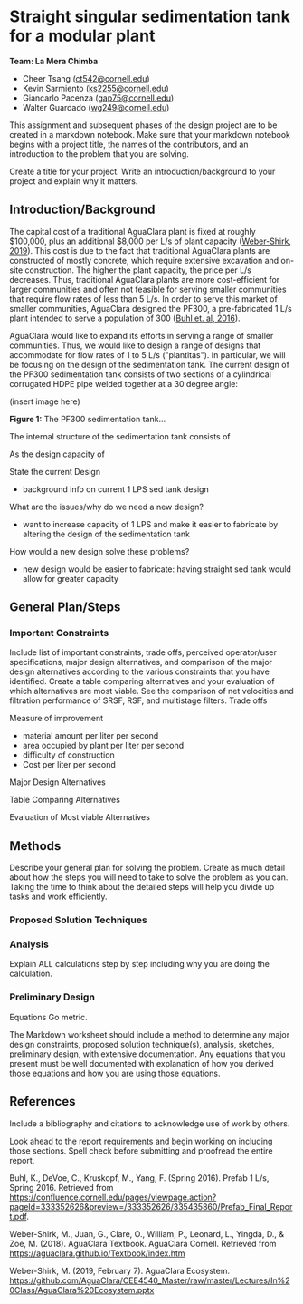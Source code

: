 # Straight singular sedimentation tank for a modular plant

**Team: La Mera Chimba**
- Cheer Tsang (ct542@cornell.edu)
- Kevin Sarmiento (ks2255@cornell.edu)
- Giancarlo Pacenza (gap75@cornell.edu)
- Walter Guardado (wg249@cornell.edu)

This assignment and subsequent phases of the design project are to be created in
a markdown notebook. Make sure that your markdown notebook begins with a project
title, the names of the contributors, and an introduction to the problem that you
are solving.

Create a title for your project.
Write an introduction/background to your project and explain why it matters.


## Introduction/Background

The capital cost of a traditional AguaClara plant is fixed at roughly \$100,000, plus an additional \$8,000 per L/s of plant capacity ([Weber-Shirk, 2019](https://github.com/AguaClara/CEE4540_Master/raw/master/Lectures/In%20Class/AguaClara%20Ecosystem.pptx)). This cost is due to the fact that traditional AguaClara plants are constructed of mostly concrete, which require extensive excavation and on-site construction. The higher the plant capacity, the price per L/s decreases. Thus, traditional AguaClara plants are more cost-efficient for larger communities and often not feasible for serving smaller communities that require flow rates of less than 5 L/s. In order to serve this market of smaller communities, AguaClara designed the PF300, a pre-fabricated 1 L/s plant intended to serve a population of 300 ([Buhl et. al, 2016](https://confluence.cornell.edu/pages/viewpage.action?pageId=333352626&preview=/333352626/335435860/Prefab_Final_Report.pdf)).

AguaClara would like to expand its efforts in serving a range of smaller communities. Thus, we would like to design a range of designs that accommodate for flow rates of 1 to 5 L/s ("plantitas"). In particular, we will be focusing on the design of the sedimentation tank. The current design of the PF300 sedimentation tank consists of two sections of a cylindrical corrugated HDPE pipe welded together at a 30 degree angle:

(insert image here)

**Figure 1:** The PF300 sedimentation tank...

The internal structure of the sedimentation tank consists of

As the design capacity of

State the current Design
- background info on current 1 LPS sed tank design

What are the issues/why do we need a new design?
- want to increase capacity of 1 LPS and make it easier to fabricate by altering the design of the sedimentation tank

How would a new design solve these problems?
- new design would be easier to fabricate: having straight sed tank would allow for greater capacity


## General Plan/Steps


### Important Constraints
Include list of important constraints, trade offs, perceived operator/user specifications, major design alternatives, and comparison of the major design alternatives according to the various constraints that you have identified. Create a table comparing alternatives and your evaluation of which alternatives are most viable. See the comparison of net velocities and filtration performance of SRSF, RSF, and multistage filters.
Trade offs

Measure of improvement
  - material amount per liter per second
  - area occupied by plant per liter per second
  - difficulty of construction
  - Cost per liter per second

Major Design Alternatives

Table Comparing Alternatives

Evaluation of Most viable Alternatives

## Methods

Describe your general plan for solving the problem. Create as much detail about how the steps you will need to take to solve the problem as you can. Taking the time to think about the detailed steps will help you divide up tasks and work efficiently.

### Proposed Solution Techniques

### Analysis
Explain ALL calculations step by step including why you are doing the calculation.
### Preliminary Design

Equations
Go metric.



The Markdown worksheet should include a method to determine any major design constraints, proposed solution technique(s), analysis, sketches, preliminary design, with extensive documentation. Any equations that you present must be well documented with explanation of how you derived those equations and how you are using those equations.







## References

Include a bibliography and citations to acknowledge use of work by others.

Look ahead to the report requirements and begin working on including those sections. Spell check before submitting and proofread the entire report.

Buhl, K., DeVoe, C., Kruskopf, M., Yang, F. (Spring 2016). Prefab 1 L/s, Spring 2016. Retrieved from https://confluence.cornell.edu/pages/viewpage.action?pageId=333352626&preview=/333352626/335435860/Prefab_Final_Report.pdf.

Weber-Shirk, M., Juan, G., Clare, O., William, P., Leonard, L., Yingda, D., & Zoe, M. (2018). AguaClara Textbook. AguaClara Cornell. Retrieved from https://aguaclara.github.io/Textbook/index.htm

Weber-Shirk, M. (2019, February 7). AguaClara Ecosystem.
https://github.com/AguaClara/CEE4540_Master/raw/master/Lectures/In%20Class/AguaClara%20Ecosystem.pptx

